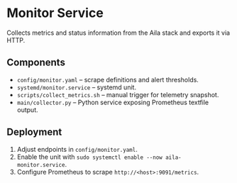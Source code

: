 # Monitor Service

Collects metrics and status information from the Aila stack and exports it via HTTP.

## Components

- `config/monitor.yaml` – scrape definitions and alert thresholds.
- `systemd/monitor.service` – systemd unit.
- `scripts/collect_metrics.sh` – manual trigger for telemetry snapshot.
- `main/collector.py` – Python service exposing Prometheus textfile output.

## Deployment

1. Adjust endpoints in `config/monitor.yaml`.
2. Enable the unit with `sudo systemctl enable --now aila-monitor.service`.
3. Configure Prometheus to scrape `http://<host>:9091/metrics`.

